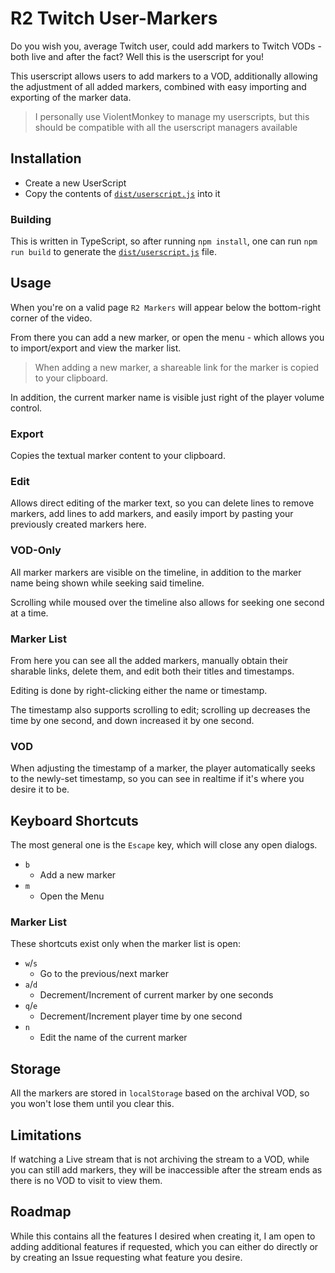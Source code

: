 # R2 Twitch User-Markers

Do you wish you, average Twitch user, could add markers to Twitch VODs - both live and after the fact? Well this is the userscript for you!

This userscript allows users to add markers to a VOD, additionally allowing the adjustment of all added markers, combined with easy importing and exporting of the marker data.

> I personally use ViolentMonkey to manage my userscripts, but this should be compatible with all the userscript managers available

## Installation

- Create a new UserScript
- Copy the contents of [`dist/userscript.js`](../../blob/dist/dist/userscript.js) into it

### Building

This is written in TypeScript, so after running `npm install`, one can run `npm run build` to generate the [`dist/userscript.js`](../../blob/dist/dist/userscript.js) file.

## Usage

When you're on a valid page `R2 Markers` will appear below the bottom-right corner of the video.

From there you can add a new marker, or open the menu - which allows you to import/export and view the marker list.

> When adding a new marker, a shareable link for the marker is copied to your clipboard.

In addition, the current marker name is visible just right of the player volume control.

### Export

Copies the textual marker content to your clipboard.

### Edit

Allows direct editing of the marker text, so you can delete lines to remove markers, add lines to add markers, and easily import by pasting your previously created markers here.

### VOD-Only

All marker markers are visible on the timeline, in addition to the marker name being shown while seeking said timeline.

Scrolling while moused over the timeline also allows for seeking one second at a time.

### Marker List

From here you can see all the added markers, manually obtain their sharable links, delete them, and edit both their titles and timestamps.

Editing is done by right-clicking either the name or timestamp.

The timestamp also supports scrolling to edit; scrolling up decreases the time by one second, and down increased it by one second.

### VOD

When adjusting the timestamp of a marker, the player automatically seeks to the newly-set timestamp, so you can see in realtime if it's where you desire it to be.

## Keyboard Shortcuts

The most general one is the `Escape` key, which will close any open dialogs.

- `b`
  - Add a new marker
- `m`
  - Open the Menu

### Marker List

These shortcuts exist only when the marker list is open:

- `w`/`s`
  - Go to the previous/next marker
- `a`/`d`
  - Decrement/Increment of current marker by one seconds
- `q`/`e`
  - Decrement/Increment player time by one second
- `n`
  - Edit the name of the current marker

## Storage

All the markers are stored in `localStorage` based on the archival VOD, so you won't lose them until you clear this.

## Limitations

If watching a Live stream that is not archiving the stream to a VOD, while you can still add markers, they will be inaccessible after the stream ends as there is no VOD to visit to view them.

## Roadmap

While this contains all the features I desired when creating it, I am open to adding additional features if requested, which you can either do directly or by creating an Issue requesting what feature you desire.
